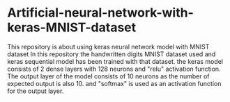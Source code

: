 # Artificial-neural-network-with-keras-MNIST-dataset
This repository is about using keras neural network model with MNIST dataset
In this repository the handwritten digits MNIST dataset used and keras sequential model has been trained with that dataset. the keras model consists of 2 dense layers with 128 neurons and "relu" activation function.
The output layer of the model consists of 10 neurons as the number of expected output is also 10. and "softmax" is used as an activation function for the output layer.
